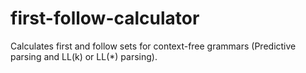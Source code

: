 # first-follow-calculator
Calculates first and follow sets for context-free grammars (Predictive parsing and LL(k) or LL(*) parsing).
